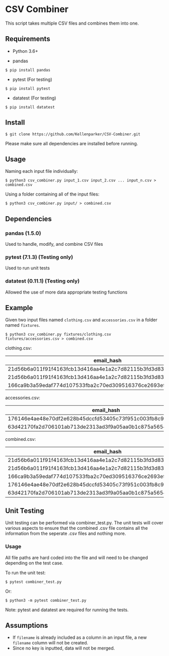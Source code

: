 # CSV Combiner

This script takes multiple CSV files and combines them into one.

## Requirements
- Python 3.6+

- pandas
```
$ pip install pandas
```
- pytest (For testing)
```
$ pip install pytest
```
- datatest (For testing)
```
$ pip install datatest
```

## Install

```
$ git clone https://github.com/Kellenparker/CSV-Combiner.git
```

Please make sure all dependencies are installed before running.

## Usage
Naming each input file individually:
```
$ python3 csv_combiner.py input_1.csv input_2.csv ... input_n.csv > combined.csv
```

Using a folder containing all of the input files:
```
$ python3 csv_combiner.py input/ > combined.csv
```

## Dependencies
### pandas (1.5.0)
Used to handle, modify, and combine CSV files
### pytest (7.1.3) (Testing only)
Used to run unit tests
### datatest (0.11.1) (Testing only)
Allowed the use of more data appropriate testing functions

## Example

Given two input files named `clothing.csv` and `accessories.csv` in a folder named `fixtures`.
```
$ python3 csv_combiner.py fixtures/clothing.csv fixtures/accessories.csv > combined.csv
```

clothing.csv:

|email_hash|category|
|----------|--------|
|21d56b6a011f91f4163fcb13d416aa4e1a2c7d82115b3fd3d831241fd63|Shirts|
|21d56b6a011f91f4163fcb13d416aa4e1a2c7d82115b3fd3d831241fd63|Pants|
|166ca9b3a59edaf774d107533fba2c70ed309516376ce2693e92c777dd971c4b|Cardigans|

accessories.csv:

|email_hash|category|
|----------|--------|
|176146e4ae48e70df2e628b45dccfd53405c73f951c003fb8c9c09b3207e7aab|Wallets|
|63d42170fa2d706101ab713de2313ad3f9a05aa0b1c875a56545cfd69f7101fe|Purses|

combined.csv:

|email_hash|category|filename|
|----------|--------|--------|
|21d56b6a011f91f4163fcb13d416aa4e1a2c7d82115b3fd3d831241fd63|Shirts|clothing.csv|
|21d56b6a011f91f4163fcb13d416aa4e1a2c7d82115b3fd3d831241fd63|Pants|clothing.csv|
|166ca9b3a59edaf774d107533fba2c70ed309516376ce2693e92c777dd971c4b|Cardigans|clothing.csv|
|176146e4ae48e70df2e628b45dccfd53405c73f951c003fb8c9c09b3207e7aab|Wallets|accessories.csv|
|63d42170fa2d706101ab713de2313ad3f9a05aa0b1c875a56545cfd69f7101fe|Purses|accessories.csv|

## Unit Testing

Unit testing can be performed via combiner_test.py. The unit tests will cover various aspects to ensure that the combined .csv file contains all the information from the seperate .csv files and nothing more.

### Usage

All file paths are hard coded into the file and will need to be changed depending on the test case.

To run the unit test:
```
$ pytest combiner_test.py
```
Or:
```
$ python3 -m pytest combiner_test.py
```
Note: pytest and datatest are required for running the tests.

## Assumptions

- If `filename` is already included as a column in an input file, a new `filename` column will not be created.
- Since no key is inputted, data will not be merged.